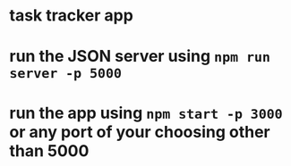 # task tracker app


# run the JSON server using ` npm run server -p 5000 `
# run the app using ` npm start -p 3000 ` or any port of your choosing other than 5000

